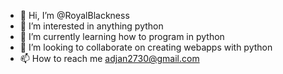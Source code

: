 - 👋 Hi, I’m @RoyalBlackness
- 👀 I’m interested in anything python
- 🌱 I’m currently learning how to program in python
- 💞️ I’m looking to collaborate on creating webapps with python
- 📫 How to reach me adjan2730@gmail.com

<!---
RoyalBlackness/RoyalBlackness is a ✨ special ✨ repository because its `README.md` (this file) appears on your GitHub profile.
You can click the Preview link to take a look at your changes.
--->
